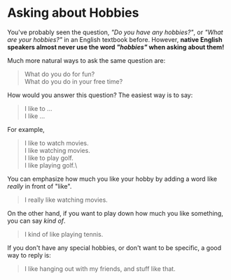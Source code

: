# Asking about Hobbies

You've probably seen the question, _"Do you have any hobbies?"_, or _"What are your hobbies?"_ in an English textbook before. However, **native English speakers almost never use the word _"hobbies"_ when asking about them!**

Much more natural ways to ask the same question are:
> What do you do for fun?\
> What do you do in your free time?

How would you answer this question? The easiest way is to say:
> I like to ...\
> I like ...

For example,
> I like to watch movies.\
> I like watching movies.\
> I like to play golf.\
> I like playing golf.\

You can emphasize how much you like your hobby by adding a word like _really_ in front of "like".
> I really like watching movies.

On the other hand, if you want to play down how much you like something, you can say _kind of_.
> I kind of like playing tennis.

If you don't have any special hobbies, or don't want to be specific, a good way to reply is:
> I like hanging out with my friends, and stuff like that.

